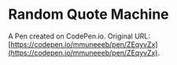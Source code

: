 # Random Quote Machine

A Pen created on CodePen.io. Original URL: [https://codepen.io/mmuneeeb/pen/ZEqyvZx](https://codepen.io/mmuneeeb/pen/ZEqyvZx).

